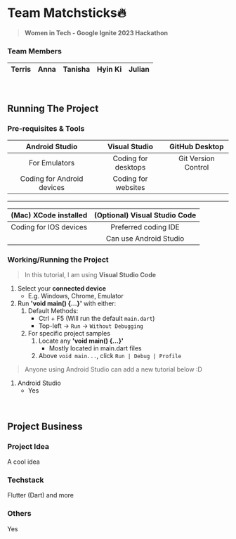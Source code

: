 # Team Matchsticks🔥

> **Women in Tech - Google Ignite 2023 Hackathon**

### Team Members

| Terris | Anna | Tanisha | Hyin Ki | Julian |
| ------ | ---- | ------- | ------- | ------ |

<br />

## Running The Project

### Pre-requisites & Tools

|       Android Studio       |    Visual Studio    |   GitHub Desktop    |
| :------------------------: | :-----------------: | :-----------------: |
|       For Emulators        | Coding for desktops | Git Version Control |
| Coding for Android devices | Coding for websites |                     |

<hr/>

| (Mac) XCode installed  | (Optional) Visual Studio Code |
| :--------------------: | :---------------------------: |
| Coding for IOS devices |     Preferred coding IDE      |
|                        |    Can use Android Studio     |

### Working/Running the Project

> In this tutorial, I am using **Visual Studio Code**

1. Select your **connected device**
    - E.g. Windows, Chrome, Emulator
2. Run **'void main() {...}'** with either:
    1. Default Methods:
        - Ctrl + F5 (Will run the default `main.dart`)
        - Top-left -> `Run` -> `Without Debugging`
    2. For specific project samples
        1. Locate any **'void main() {...}'**
            - Mostly located in main.dart files
        2. Above `void main...`, click `Run | Debug | Profile`

> Anyone using Android Studio can add a new tutorial below :D

1. Android Studio
    - Yes

<br />

## Project Business

### Project Idea

A cool idea

### Techstack

Flutter (Dart) and more

### Others

Yes
